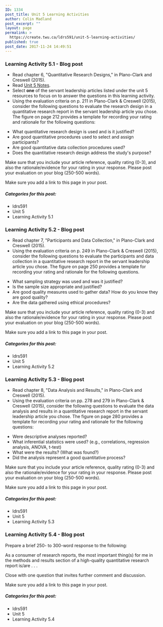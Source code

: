 ```yaml
---
ID: 1334
post_title: Unit 5 Learning Activities
author: Colin Madland
post_excerpt: ""
layout: page
permalink: >
  https://create.twu.ca/ldrs591/unit-5-learning-activities/
published: true
post_date: 2017-11-24 14:49:51
---
```

### Learning Activity 5.1 - Blog post

* Read chapter 6, "Quantitative Research Designs," in Plano-Clark and Creswell (2015).
* Read <a href="https://create.twu.ca/ldrs591/unit-5-notes/">Unit 5 Notes</a>.
* Select **one** of the servant leadership articles listed under the unit 5 resources to focus on to answer the questions in this learning activity.
* Using the evaluation criteria on p. 211 in Plano-Clark &amp; Creswell (2015), consider the following questions to evaluate the research design in a quantitative research report in the servant leadership article you chose. The figure on page 212 provides a template for recording your rating and rationale for the following questions:
<ul>
 	<li>What quantitative research design is used and is it justified?</li>
 	<li>Are good quantitative procedures used to select and assign participants?</li>
 	<li>Are good quantitative data collection procedures used?</li>
 	<li>Does the quantitative research design address the study's purpose?</li>
</ul>
Make sure that you include your article reference, quality rating (0-3), and also the rationale/evidence for your rating in your response. Please post your evaluation on your blog (250-500 words). 

Make sure you add a link to this page in your post.

##### Categories for this post:

* ldrs591
* Unit 5
* Learning Activity 5.1

### Learning Activity 5.2 - Blog post

* Read chapter 7, "Participants and Data Collection," in Plano-Clark and Creswell (2015).
* Using the evaluation criteria on p. 249 in Plano-Clark &amp; Creswell (2015), consider the following questions to evaluate the participants and data collection in a quantitative research report in the servant leadership article you chose. The figure on page 250 provides a template for recording your rating and rationale for the following questions.
<ul>
 	<li>What sampling strategy was used and was it justified?</li>
 	<li>Is the sample size appropriate and justified?</li>
 	<li>Are good quality measures used to gather data? How do you know they are good quality?</li>
 	<li>Are the data gathered using ethical procedures?</li>
</ul>
Make sure that you include your article reference, quality rating (0-3) and also the rationale/evidence for your rating in your response. Please post your evaluation on your blog (250-500 words).

Make sure you add a link to this page in your post.

##### Categories for this post:

* ldrs591
* Unit 5
* Learning Activity 5.2

### Learning Activity 5.3 - Blog post

* Read chapter 8, "Data Analysis and Results," in Plano-Clark and Creswell (2015).
* Using the evaluation criteria on pp. 278 and 279 in Plano-Clark &amp; Creswell (2015), consider the following questions to evaluate the data analysis and results in a quantitative research report in the servant leadership article you chose. The figure on page 280 provides a template for recording your rating and rationale for the following questions:
<ul>
 	<li>Were descriptive analyses reported?</li>
 	<li>What inferential statistics were used? (e.g., correlations, regression analysis, ANOVA, t-test)</li>
 	<li>What were the results? (What was found?)</li>
 	<li>Did the analysis represent a good quantitative process?</li>
</ul>
Make sure that you include your article reference, quality rating (0-3) and also the rationale/evidence for your rating in your response. Please post your evaluation on your blog (250-500 words). 

Make sure you add a link to this page in your post.

##### Categories for this post:

* ldrs591
* Unit 5
* Learning Activity 5.3

### Learning Activity 5.4 - Blog post

Prepare a brief 250- to 300-word response to the following:

As a consumer of research reports, the most important thing(s) for me in the methods and results section of a high-quality quantitative research report is/are . . .

Close with one question that invites further comment and discussion.

Make sure you add a link to this page in your post.

##### Categories for this post:

* ldrs591
* Unit 5
* Learning Activity 5.4